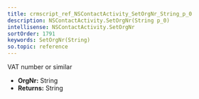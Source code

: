 ```yaml
---
title: crmscript_ref_NSContactActivity_SetOrgNr_String_p_0
description: NSContactActivity.SetOrgNr(String p_0)
intellisense: NSContactActivity.SetOrgNr
sortOrder: 1791
keywords: SetOrgNr(String)
so.topic: reference
---
```



VAT number or similar



* **OrgNr:** String
* **Returns:** String


